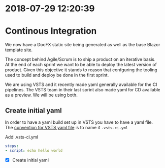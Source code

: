 # 2018-07-29 12:20:39

# Continous Integration

We now have a DocFX static site being generated
as well as the base Blazor template site.

The concept behind Agile/Scrum is to ship a product on an iterative basis.  
At the end of each sprint we want to be able to deploy the latest version of product.
Given this objective it stands to reason that confguring the tooling used to build and deploy be done in the first sprint.

We are using VSTS and it recently made yaml generally available for the CI pipelines.
The VSTS team in their last sprint also made yaml for CD available as a preview.
We will be using both.

## Create initial yaml 
In order to have a yaml build set up in VSTS you have to have a yaml file.  The [convention for VSTS yaml file](https://docs.microsoft.com/en-us/vsts/pipelines/build/yaml?view=vsts#automatically-create-a-yaml-build-pipeline) is to name it `.vsts-ci.yml`

Add .vsts-ci.yml
```yaml
steps:
- script: echo hello world 
```
- [x] Create initial yaml